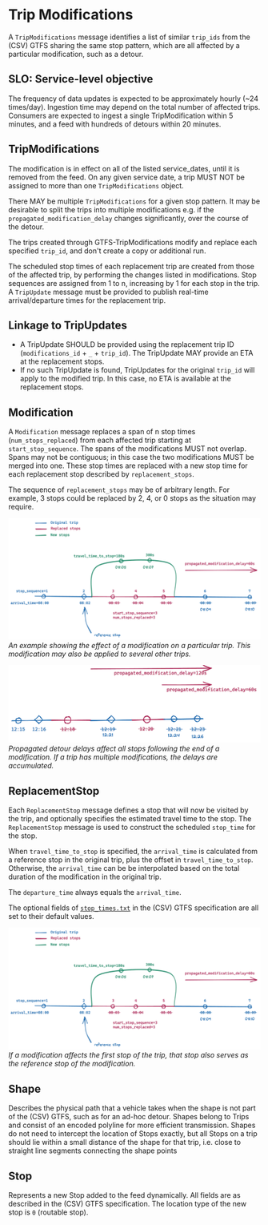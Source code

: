 # Trip Modifications

A `TripModifications` message identifies a list of similar `trip_ids` from the (CSV) GTFS sharing the same stop pattern, which are all affected by a particular modification, such as a detour.

## SLO: Service-level objective

The frequency of data updates is expected to be approximately hourly (~24 times/day). Ingestion time may depend on the total number of affected trips. Consumers are expected to ingest a single TripModification within 5 minutes, and a feed with hundreds of detours within 20 minutes.

## TripModifications

The modification is in effect on all of the listed service\_dates, until it is removed from the feed. On any given service date, a trip MUST NOT be assigned to more than one `TripModifications` object.

There MAY be multiple `TripModifications` for a given stop pattern. It may be desirable to split the trips into multiple modifications e.g. if the `propagated_modification_delay` changes significantly, over the course of the detour.

The trips created through GTFS-TripModifications modify and replace each specified `trip_id`, and don't create a copy or additional run.

The scheduled stop times of each replacement trip are created from those of the affected trip, by performing the changes listed in modifications. Stop sequences are assigned from 1 to n, increasing by 1 for each stop in the trip. A `TripUpdate` message must be provided to publish real-time arrival/departure times for the replacement trip.


## Linkage to TripUpdates

* A TripUpdate SHOULD be provided using the replacement trip ID (`modifications_id` + `_` + `trip_id`). The TripUpdate MAY provide an ETA at the replacement stops.
* If no such TripUpdate is found, TripUpdates for the original `trip_id` will apply to the modified trip. In this case, no ETA is available at the replacement stops.

##  Modification

A `Modification` message replaces a span of n stop times (`num_stops_replaced`) from each affected trip starting at `start_stop_sequence`. The spans of the modifications MUST not overlap. Spans may not be contiguous; in this case the two modifications MUST be merged into one.  These stop times are replaced with a new stop time for each replacement stop described by `replacement_stops`.

The sequence of `replacement_stops` may be of arbitrary length. For example, 3 stops could be replaced by 2, 4, or 0 stops as the situation may require.

![](images/trip_modification.png)
_An example showing the effect of a modification on a particular trip. This modification may also be applied to several other trips._

![](images/propagated_delay.png)
_Propagated detour delays affect all stops following the end of a modification. If a trip has multiple modifications, the delays are accumulated._

## ReplacementStop

Each `ReplacementStop` message defines a stop that will now be visited by the trip, and optionally specifies the estimated travel time to the stop. The `ReplacementStop` message is used to construct the scheduled `stop_time` for the stop.

When `travel_time_to_stop` is specified, the `arrival_time` is calculated from a reference stop in the original trip, plus the offset in `travel_time_to_stop`. Otherwise, the `arrival_time` can be be interpolated based on the total duration of the modification in the original trip.

The `departure_time` always equals the `arrival_time`.

The optional fields of [`stop_times.txt`](https://github.com/google/transit/blob/master/gtfs/spec/en/reference.md#stop_timestxt) in the (CSV) GTFS specification are all set to their default values.

![](images/first_stop_reference.png)
_If a modification affects the first stop of the trip, that stop also serves as the reference stop of the modification._

## Shape

Describes the physical path that a vehicle takes when the shape is not part of the (CSV) GTFS, such as for an ad-hoc detour. Shapes belong to Trips and consist of an encoded polyline for more efficient transmission.  Shapes do not need to intercept the location of Stops exactly, but all Stops on a trip should lie within a small distance of the shape for that trip, i.e. close to straight line segments connecting the shape points

## Stop

Represents a new Stop added to the feed dynamically. All fields are as described in the (CSV) GTFS specification. The location type of the new stop is `0` (routable stop).

